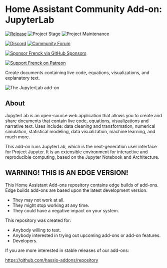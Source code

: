 # Home Assistant Community Add-on: JupyterLab

[![Release][release-shield]][release] ![Project Stage][project-stage-shield] ![Project Maintenance][maintenance-shield]

[![Discord][discord-shield]][discord] [![Community Forum][forum-shield]][forum]

[![Sponsor Frenck via GitHub Sponsors][github-sponsors-shield]][github-sponsors]

[![Support Frenck on Patreon][patreon-shield]][patreon]

Create documents containing live code, equations, visualizations,
and explanatory text.

![The JupyterLab add-on][screenshot]

## About

JupyterLab is an open-source web application that allows you to create and share
documents that contain live code, equations, visualizations and narrative text.
Uses include: data cleaning and transformation, numerical simulation,
statistical modeling, data visualization, machine learning, and much more.

This add-on runs JupyterLab, which is the next-generation user interface for
Project Jupyter. It is an extensible environment for interactive and
reproducible computing, based on the Jupyter Notebook and Architecture.

## WARNING! THIS IS AN EDGE VERSION!

This Home Assistant Add-ons repository contains edge builds of add-ons.
Edge builds add-ons are based upon the latest development version.

- They may not work at all.
- They might stop working at any time.
- They could have a negative impact on your system.

This repository was created for:

- Anybody willing to test.
- Anybody interested in trying out upcoming add-ons or add-on features.
- Developers.

If you are more interested in stable releases of our add-ons:

<https://github.com/hassio-addons/repository>


[discord-shield]: https://img.shields.io/discord/478094546522079232.svg
[discord]: https://discord.me/hassioaddons
[forum-shield]: https://img.shields.io/badge/community-forum-brightgreen.svg
[forum]: https://community.home-assistant.io/t/home-assistant-community-add-on-jupyterlab-lite/87337?u=frenck
[github-sponsors-shield]: https://frenck.dev/wp-content/uploads/2019/12/github_sponsor.png
[github-sponsors]: https://github.com/sponsors/frenck
[maintenance-shield]: https://img.shields.io/maintenance/yes/2023.svg
[patreon-shield]: https://frenck.dev/wp-content/uploads/2019/12/patreon.png
[patreon]: https://www.patreon.com/frenck
[project-stage-shield]: https://img.shields.io/badge/project%20stage-experimental-yellow.svg
[release-shield]: https://img.shields.io/badge/version-9fb0cc6-blue.svg
[release]: https://github.com/hassio-addons/addon-jupyterlab/tree/9fb0cc6
[screenshot]: https://github.com/hassio-addons/addon-jupyterlab/raw/main/images/screenshot.png